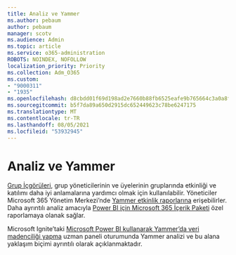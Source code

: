 ```yaml
---
title: Analiz ve Yammer
ms.author: pebaum
author: pebaum
manager: scotv
ms.audience: Admin
ms.topic: article
ms.service: o365-administration
ROBOTS: NOINDEX, NOFOLLOW
localization_priority: Priority
ms.collection: Adm_O365
ms.custom:
- "9000311"
- "1935"
ms.openlocfilehash: d8cbdd01f69d198ad2e7660b88fb6525eafe9b765664c3a0a8f958bb713566d1
ms.sourcegitcommit: b5f7da89a650d2915dc652449623c78be6247175
ms.translationtype: MT
ms.contentlocale: tr-TR
ms.lasthandoff: 08/05/2021
ms.locfileid: "53932945"
---
```

# <a name="analytics-and-yammer"></a>Analiz ve Yammer

[Grup İçgörüleri](https://support.office.com/article/view-group-insights-in-yammer-73f9fa6d-d442-4f25-9194-d5317c9328ab), grup yöneticilerinin ve üyelerinin gruplarında etkinliği ve katılımı daha iyi anlamalarına yardımcı olmak için kullanılabilir. Yöneticiler Microsoft 365 Yönetim Merkezi’nde [Yammer etkinlik raporlarına](https://docs.microsoft.com/microsoft-365/admin/activity-reports/yammer-activity-report) erişebilirler. Daha ayrıntılı analiz amacıyla [Power BI için Microsoft 365 İçerik Paketi](https://docs.microsoft.com/microsoft-365/admin/usage-analytics/enable-usage-analytics) özel raporlamaya olanak sağlar. 

Microsoft Ignite’taki [Microsoft Power BI kullanarak Yammer’da veri madenciliği yapma](https://aka.ms/MiningYammerDataIgnite2017) uzman paneli oturumunda Yammer analizi ve bu alana yaklaşım biçimi ayrıntılı olarak açıklanmaktadır. 
